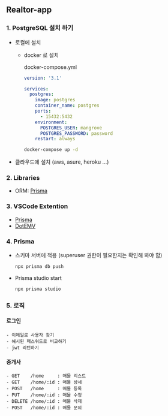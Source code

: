 ## Realtor-app

### 1. PostgreSQL 설치 하기
  * 로컬에 설치
    * docker 로 설치

      docker-compose.yml
      ```yml
      version: '3.1'

      services:
        postgres:
          image: postgres
          container_name: postgres
          ports:
            - 15432:5432
          environment:
            POSTGRES_USER: mangrove
            POSTGRES_PASSWORD: password
          restart: always
      ```

      ```bash
      docker-compose up -d
      ```

  * 클라우드에 설치 (aws, asure, heroku ...)

### 2. Libraries
  * ORM: [Prisma](https://prisma.io)

### 3. VSCode Extention
  * [Prisma](vscode:Prisma.prisma)
  * [DotEMV](vscode:mikestead.dotenv)

### 4. Prisma
  * 스키마 서버에 적용 (superuser 권한이 필요한지는 확인해 봐야 함)
    ```bash
    npx prisma db push
    ```

  * Prisma studio start
    ```bash
    npx prisma studio
    ```

### 5. 로직
#### 로그인
    - 이메일로 사용자 찾기
    - 해시된 패스워드로 비교하기
    - jwt 리턴하기

#### 중개사
    - GET    /home     : 매물 리스트
    - GET    /home/:id : 매물 상세
    - POST   /home     : 매물 등록
    - PUT    /home/:id : 매물 수정
    - DELETE /home/:id : 매물 삭제
    - POST   /home/:id : 매물 문의